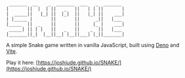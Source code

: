 ```
 _______  __    _  _______  ___   _  _______ 
|       ||  |  | ||   _   ||   | | ||       |
|  _____||   |_| ||  |_|  ||   |_| ||    ___|
| |_____ |       ||       ||      _||   |___ 
|_____  ||  _    ||       ||     |_ |    ___|
 _____| || | |   ||   _   ||    _  ||   |___ 
|_______||_|  |__||__| |__||___| |_||_______|
```

A simple Snake game written in vanilla JavaScript, built using [Deno](https://deno.com/) and [Vite](https://vitejs.dev/).

Play it here: [https://joshjude.github.io/SNAKE/](https://joshjude.github.io/SNAKE/)
